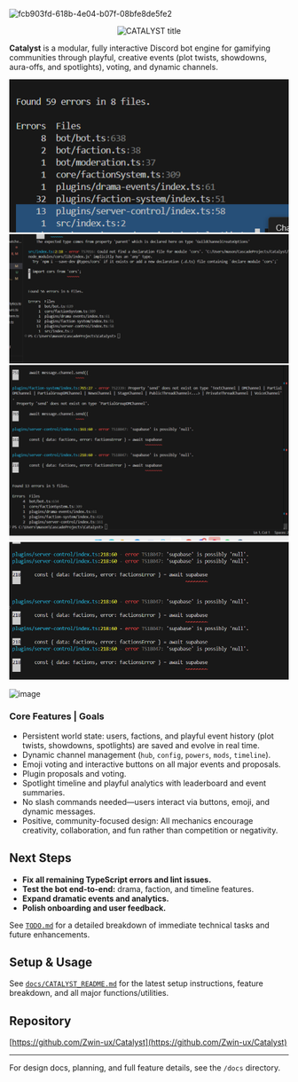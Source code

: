 
![fcb903fd-618b-4e04-b07f-08bfe8de5fe2](https://github.com/user-attachments/assets/3670aee1-7dc6-44f8-8ba7-80abf05546b6)
<p align="center">
  <img src="https://readme-typing-svg.demolab.com?font=Fira+Code&size=40&pause=1000&color=F7D900&center=true&vCenter=true&width=800&lines=CATALYST" alt="CATALYST title" />
</p>



**Catalyst** is a modular, fully interactive Discord bot engine for gamifying communities through playful, creative events (plot twists, showdowns, aura-offs, and spotlights), voting, and dynamic channels.


![alt text](image.png)
![alt text](image-1.png)
![alt text](image-2.png)
![alt text](image-3.png)



![image](https://github.com/user-attachments/assets/11ad1939-056c-4904-8632-8f35dc389ceb)

### Core Features | Goals
- Persistent world state: users, factions, and playful event history (plot twists, showdowns, spotlights) are saved and evolve in real time.
- Dynamic channel management (`hub`, `config`, `powers`, `mods`, `timeline`).
- Emoji voting and interactive buttons on all major events and proposals.
- Plugin proposals and voting.
- Spotlight timeline and playful analytics with leaderboard and event summaries.
- No slash commands needed—users interact via buttons, emoji, and dynamic messages.
- Positive, community-focused design: All mechanics encourage creativity, collaboration, and fun rather than competition or negativity.





## Next Steps
- **Fix all remaining TypeScript errors and lint issues.**
- **Test the bot end-to-end:** drama, faction, and timeline features.
- **Expand dramatic events and analytics.**
- **Polish onboarding and user feedback.**

See [`TODO.md`](./TODO.md) for a detailed breakdown of immediate technical tasks and future enhancements.

## Setup & Usage
See [`docs/CATALYST_README.md`](docs/CATALYST_README.md) for the latest setup instructions, feature breakdown, and all major functions/utilities.

## Repository
[https://github.com/Zwin-ux/Catalyst](https://github.com/Zwin-ux/Catalyst)

---
For design docs, planning, and full feature details, see the `/docs` directory.
